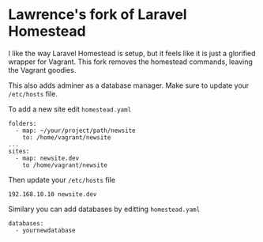 # Lawrence's fork of Laravel Homestead

I like the way Laravel Homestead is setup, but it feels like it is just a
glorified wrapper for Vagrant. This fork removes the homestead commands, leaving
the Vagrant goodies.

This also adds adminer as a database manager. Make sure to update your
`/etc/hosts` file.

To add a new site edit `homestead.yaml`
```
folders:
  - map: ~/your/project/path/newsite
    to: /home/vagrant/newsite
...
sites:
  - map: newsite.dev
    to /home/vagrant/newsite 

```

Then update your `/etc/hosts` file
```
192.168.10.10 newsite.dev
```

Similary you can add databases by editting `homestead.yaml`
```
databases:
  - yournewdatabase
```
